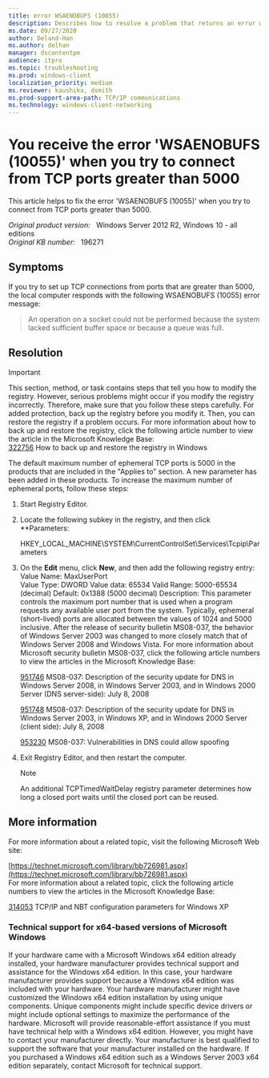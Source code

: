 ```yaml
---
title: error WSAENOBUFS (10055)
description: Describes how to resolve a problem that returns an error when you try to set up a connection on a TCP port greater than 5000.
ms.date: 09/27/2020
author: Deland-Han
ms.author: delhan 
manager: dscontentpm
audience: itpro
ms.topic: troubleshooting
ms.prod: windows-client
localization_priority: medium
ms.reviewer: kaushika, dsmith
ms.prod-support-area-path: TCP/IP communications
ms.technology: windows-client-networking
---
```

#  You receive the error 'WSAENOBUFS (10055)' when you try to connect from TCP ports greater than 5000

This article helps to fix the error 'WSAENOBUFS (10055)' when you try to connect from TCP ports greater than 5000.

_Original product version:_ &nbsp; Windows Server 2012 R2, Windows 10 - all editions  
_Original KB number:_ &nbsp; 196271

## Symptoms

If you try to set up TCP connections from ports that are greater than 5000, the local computer responds with the following WSAENOBUFS (10055) error message:  
>An operation on a socket could not be performed because the system lacked sufficient buffer space or because a queue was full.

## Resolution

> [!IMPORTANT]
> This section, method, or task contains steps that tell you how to modify the registry. However, serious problems might occur if you modify the registry incorrectly. Therefore, make sure that you follow these steps carefully. For added protection, back up the registry before you modify it. Then, you can restore the registry if a problem occurs. For more information about how to back up and restore the registry, click the following article number to view the article in the Microsoft Knowledge Base:  
[322756](https://support.microsoft.com/help/322756) How to back up and restore the registry in Windows  

The default maximum number of ephemeral TCP ports is 5000 in the products that are included in the "Applies to" section. A new parameter has been added in these products. To increase the maximum number of ephemeral ports, follow these steps:

1. Start Registry Editor.

2. Locate the following subkey in the registry, and then click **Parameters:

   HKEY_LOCAL_MACHINE\SYSTEM\CurrentControlSet\Services\Tcpip\Parameters

3. On the **Edit** menu, click **New**, and then add the following registry entry:  
Value Name: MaxUserPort  
Value Type: DWORD
Value data: 65534
Valid Range: 5000-65534 (decimal)
Default: 0x1388 (5000 decimal)
Description: This parameter controls the maximum port number that is used when a program requests any available user port from the system. Typically, ephemeral (short-lived) ports are allocated between the values of 1024 and 5000 inclusive. After the release of security bulletin MS08-037, the behavior of Windows Server 2003 was changed to more closely match that of Windows Server 2008 and Windows Vista. For more information about Microsoft security bulletin MS08-037, click the following article numbers to view the articles in the Microsoft Knowledge Base:

   [951746](https://support.microsoft.com/help/951746) MS08-037: Description of the security update for DNS in Windows Server 2008, in Windows Server 2003, and in Windows 2000 Server (DNS server-side): July 8, 2008  

   [951748](https://support.microsoft.com/help/951748) MS08-037: Description of the security update for DNS in Windows Server 2003, in Windows XP, and in Windows 2000 Server (client side): July 8, 2008  

   [953230](https://support.microsoft.com/help/953230) MS08-037: Vulnerabilities in DNS could allow spoofing  

4. Exit Registry Editor, and then restart the computer.

   > [!NOTE]
   > An additional TCPTimedWaitDelay registry parameter determines how long a closed port waits until the closed port can be reused.

## More information

For more information about a related topic, visit the following Microsoft Web site:

[https://technet.microsoft.com/library/bb726981.aspx](https://technet.microsoft.com/library/bb726981.aspx)  
 For more information about a related topic, click the following article numbers to view the articles in the Microsoft Knowledge Base:

[314053](https://support.microsoft.com/help/314053) TCP/IP and NBT configuration parameters for Windows XP  

### Technical support for x64-based versions of Microsoft Windows

If your hardware came with a Microsoft Windows x64 edition already installed, your hardware manufacturer provides technical support and assistance for the Windows x64 edition. In this case, your hardware manufacturer provides support because a Windows x64 edition was included with your hardware. Your hardware manufacturer might have customized the Windows x64 edition installation by using unique components. Unique components might include specific device drivers or might include optional settings to maximize the performance of the hardware. Microsoft will provide reasonable-effort assistance if you must have technical help with a Windows x64 edition. However, you might have to contact your manufacturer directly. Your manufacturer is best qualified to support the software that your manufacturer installed on the hardware. If you purchased a Windows x64 edition such as a Windows Server 2003 x64 edition separately, contact Microsoft for technical support.

